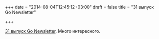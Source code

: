 +++
date = "2014-08-04T12:45:12+03:00"
draft = false
title = "31 выпуск Go Newsletter"

+++

<p><a href="http://www.golangweekly.com/archive/go-newsletter-issue-31/">31 выпуск&nbsp;Go Newsletter</a>. Много интересного.</p>

